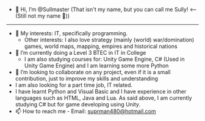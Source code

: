 - 👋 Hi, I’m @Sullmaster (That isn't my name, but you can call me Sully! <-- (Still not my name 😬))
-----------------------------------
- 👀 My interests: IT, specifically programming.
  - Other interests: I also love strategy (mainly (world) war/domination) games, world maps, mapping, empires and historical nations
- 🌱 I’m currently doing a Level 3 BTEC in IT in College
  - I am also studying courses for: Unity Game Engine, C# (Used in Unity Game Engine) and I am learning some more Python
- 💞️ I’m looking to collaborate on any project, even if it is a small contribution, just to improve my skills and understanding
-  I am also looking for a part time job, IT related.
- I have learnt Python and Visual Basic and I have experience in other languages such as HTML, Java and Lua. As said above, I am currently studying C# but for game developing using Unity.
- 📫 How to reach me - Email: suprman480@hotmail.com

<!---
Sullmaster/Sullmaster is a ✨ special ✨ repository because its `README.md` (this file) appears on your GitHub profile.
You can click the Preview link to take a look at your changes.
--->
